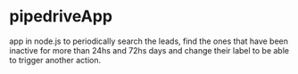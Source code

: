 # pipedriveApp

app in node.js to periodically search the leads, find the ones that have been inactive for more than 24hs and 72hs days and change their label to be able to trigger another action.
